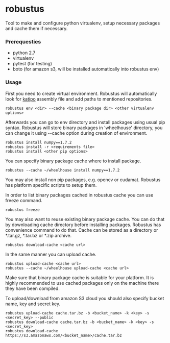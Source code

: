 robustus
=======

Tool to make and configure python virtualenv, setup necessary packages and cache them if necessary.

### Prerequesties
* python 2.7
* virtualenv
* pytest (for testing)
* boto (for amazon s3, will be installed automatically into robustus env)

### Usage
First you need to create virtual environment. Robustus will automatically look
for [katipo](https://github.com/braincorp/katipo) assembly file and add paths
to mentioned repositories.

    robustus env <dir> --cache <binary package dir> <other virtualenv options>

Afterwards you can go to env directory and install packages using usual pip syntax.
Robustus will store binary packages in 'wheelhouse' directory, you can change it
using --cache option during creation of environment.

    robustus install numpy==1.7.2
    robustus install -r <requirements file>
    robustus install <other pip options>

You can specify binary package cache where to install package.

    robustus --cache ~/wheelhouse install numpy==1.7.2

You may also install non pip packages, e.g. opencv or cudamat. Robustus has
platform specific scripts to setup them.

In order to list binary packages cached in robustus cache you can use freeze command.

    robustus freeze

You may also want to reuse existing binary package cache. You can do that by
downloading cache directory before installing packages. Robustus has convenience
command to do that. Cache can be stored as a directory or *.tar.gz, *.tar.bz or
*.zip archive.

    robustus download-cache <cache url>

In the same manner you can upload cache.
  
    robustus upload-cache <cache url>
    robustus --cache ~/wheelhouse upload-cache <cache url>

Make sure that binary package cache is suitable for your platform. It is highly
recommended to use cached packages only on the machine there they have been compiled.

To upload/download from amazon S3 cloud you should also specify bucket name, key and secret key.

    robustus upload-cache cache.tar.bz -b <bucket_name> -k <key> -s <secret_key> --public
    robustus download-cache cache.tar.bz -b <bucket_name> -k <key> -s <secret_key>
    robustus download-cache https://s3.amazonaws.com/<bucket_name>/cache.tar.bz
